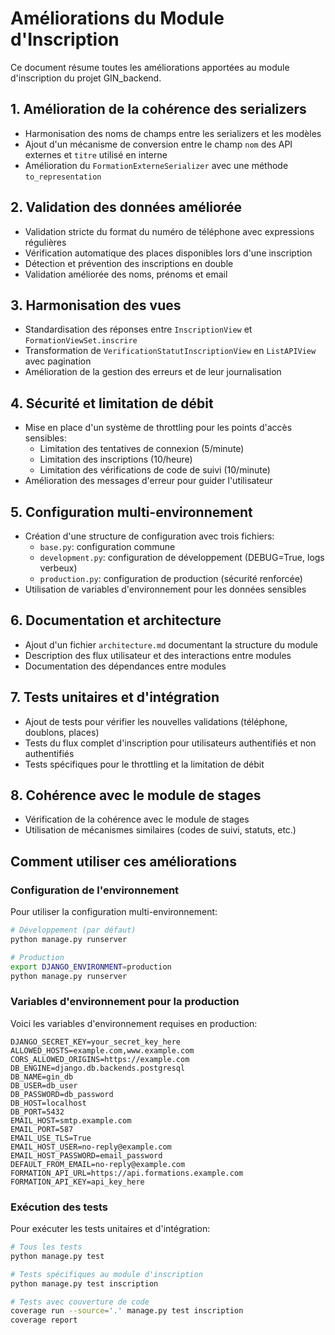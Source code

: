 # Améliorations du Module d'Inscription

Ce document résume toutes les améliorations apportées au module d'inscription du projet GIN_backend.

## 1. Amélioration de la cohérence des serializers

- Harmonisation des noms de champs entre les serializers et les modèles
- Ajout d'un mécanisme de conversion entre le champ `nom` des API externes et `titre` utilisé en interne
- Amélioration du `FormationExterneSerializer` avec une méthode `to_representation`

## 2. Validation des données améliorée

- Validation stricte du format du numéro de téléphone avec expressions régulières
- Vérification automatique des places disponibles lors d'une inscription
- Détection et prévention des inscriptions en double
- Validation améliorée des noms, prénoms et email

## 3. Harmonisation des vues

- Standardisation des réponses entre `InscriptionView` et `FormationViewSet.inscrire`
- Transformation de `VerificationStatutInscriptionView` en `ListAPIView` avec pagination
- Amélioration de la gestion des erreurs et de leur journalisation

## 4. Sécurité et limitation de débit

- Mise en place d'un système de throttling pour les points d'accès sensibles:
  - Limitation des tentatives de connexion (5/minute)
  - Limitation des inscriptions (10/heure)
  - Limitation des vérifications de code de suivi (10/minute)
- Amélioration des messages d'erreur pour guider l'utilisateur

## 5. Configuration multi-environnement

- Création d'une structure de configuration avec trois fichiers:
  - `base.py`: configuration commune
  - `development.py`: configuration de développement (DEBUG=True, logs verbeux)
  - `production.py`: configuration de production (sécurité renforcée)
- Utilisation de variables d'environnement pour les données sensibles

## 6. Documentation et architecture

- Ajout d'un fichier `architecture.md` documentant la structure du module
- Description des flux utilisateur et des interactions entre modules
- Documentation des dépendances entre modules

## 7. Tests unitaires et d'intégration

- Ajout de tests pour vérifier les nouvelles validations (téléphone, doublons, places)
- Tests du flux complet d'inscription pour utilisateurs authentifiés et non authentifiés
- Tests spécifiques pour le throttling et la limitation de débit

## 8. Cohérence avec le module de stages

- Vérification de la cohérence avec le module de stages
- Utilisation de mécanismes similaires (codes de suivi, statuts, etc.)

## Comment utiliser ces améliorations

### Configuration de l'environnement

Pour utiliser la configuration multi-environnement:

```bash
# Développement (par défaut)
python manage.py runserver

# Production
export DJANGO_ENVIRONMENT=production
python manage.py runserver
```

### Variables d'environnement pour la production

Voici les variables d'environnement requises en production:

```
DJANGO_SECRET_KEY=your_secret_key_here
ALLOWED_HOSTS=example.com,www.example.com
CORS_ALLOWED_ORIGINS=https://example.com
DB_ENGINE=django.db.backends.postgresql
DB_NAME=gin_db
DB_USER=db_user
DB_PASSWORD=db_password
DB_HOST=localhost
DB_PORT=5432
EMAIL_HOST=smtp.example.com
EMAIL_PORT=587
EMAIL_USE_TLS=True
EMAIL_HOST_USER=no-reply@example.com
EMAIL_HOST_PASSWORD=email_password
DEFAULT_FROM_EMAIL=no-reply@example.com
FORMATION_API_URL=https://api.formations.example.com
FORMATION_API_KEY=api_key_here
```

### Exécution des tests

Pour exécuter les tests unitaires et d'intégration:

```bash
# Tous les tests
python manage.py test

# Tests spécifiques au module d'inscription
python manage.py test inscription

# Tests avec couverture de code
coverage run --source='.' manage.py test inscription
coverage report
```